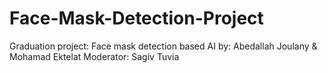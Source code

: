 # Face-Mask-Detection-Project
Graduation project: Face mask detection based AI 
by: 
Abedallah Joulany &
Mohamad Ektelat
Moderator:
Sagiv Tuvia
